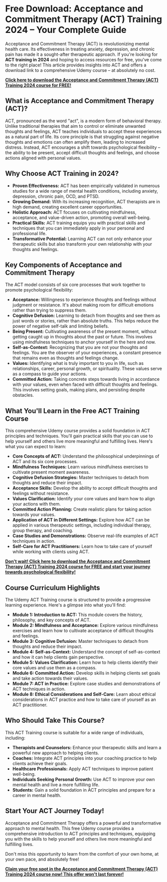 # Free Download: Acceptance and Commitment Therapy (ACT) Training 2024 – Your Complete Guide

Acceptance and Commitment Therapy (ACT) is revolutionizing mental health care. Its effectiveness in treating anxiety, depression, and chronic pain has made it a sought-after therapeutic approach. If you're looking for **ACT training in 2024** and hoping to access resources for free, you've come to the right place! This article provides insights into ACT and offers a download link to a comprehensive Udemy course – at absolutely no cost.

[**Click here to download the Acceptance and Commitment Therapy (ACT) Training 2024 course for FREE!**](https://udemywork.com/acceptance-and-commitment-therapy-training-2024)

## What is Acceptance and Commitment Therapy (ACT)?

ACT, pronounced as the word "act", is a modern form of behavioral therapy. Unlike traditional therapies that aim to control or eliminate unwanted thoughts and feelings, ACT teaches individuals to accept these experiences as a natural part of life. Its core principle is that struggling against negative thoughts and emotions can often amplify them, leading to increased distress. Instead, ACT encourages a shift towards psychological flexibility – the ability to be present, accept difficult thoughts and feelings, and choose actions aligned with personal values.

## Why Choose ACT Training in 2024?

*   **Proven Effectiveness:** ACT has been empirically validated in numerous studies for a wide range of mental health conditions, including anxiety, depression, chronic pain, OCD, and PTSD.
*   **Growing Demand:** With its increasing recognition, ACT therapists are in high demand, creating excellent career opportunities.
*   **Holistic Approach:** ACT focuses on cultivating mindfulness, acceptance, and value-driven action, promoting overall well-being.
*   **Practical Skills:** ACT training equips you with practical skills and techniques that you can immediately apply in your personal and professional life.
*   **Transformative Potential:** Learning ACT can not only enhance your therapeutic skills but also transform your own relationship with your thoughts and feelings.

## Key Components of Acceptance and Commitment Therapy

The ACT model consists of six core processes that work together to promote psychological flexibility:

*   **Acceptance:** Willingness to experience thoughts and feelings without judgment or resistance. It's about making room for difficult emotions rather than trying to suppress them.
*   **Cognitive Defusion:** Learning to detach from thoughts and see them as just words or stories, rather than absolute truths. This helps reduce the power of negative self-talk and limiting beliefs.
*   **Being Present:** Cultivating awareness of the present moment, without getting caught up in thoughts about the past or future. This involves using mindfulness techniques to anchor yourself in the here and now.
*   **Self-as-Context:** Recognizing that you are not your thoughts and feelings. You are the observer of your experiences, a constant presence that remains even as thoughts and feelings change.
*   **Values:** Identifying what is truly important to you in life, such as relationships, career, personal growth, or spirituality. These values serve as a compass to guide your actions.
*   **Committed Action:** Taking concrete steps towards living in accordance with your values, even when faced with difficult thoughts and feelings. This involves setting goals, making plans, and persisting despite obstacles.

## What You'll Learn in the Free ACT Training Course

This comprehensive Udemy course provides a solid foundation in ACT principles and techniques. You'll gain practical skills that you can use to help yourself and others live more meaningful and fulfilling lives. Here's what you can expect to learn:

*   **Core Concepts of ACT:** Understand the philosophical underpinnings of ACT and its six core processes.
*   **Mindfulness Techniques:** Learn various mindfulness exercises to cultivate present moment awareness.
*   **Cognitive Defusion Strategies:** Master techniques to detach from thoughts and reduce their impact.
*   **Acceptance Skills:** Develop the ability to accept difficult thoughts and feelings without resistance.
*   **Values Clarification:** Identify your core values and learn how to align your actions with them.
*   **Committed Action Planning:** Create realistic plans for taking action towards your values.
*   **Application of ACT in Different Settings:** Explore how ACT can be applied in various therapeutic settings, including individual therapy, group therapy, and coaching.
*   **Case Studies and Demonstrations:** Observe real-life examples of ACT techniques in action.
*   **Self-Care for ACT Practitioners:** Learn how to take care of yourself while working with clients using ACT.

[**Don't wait! Click here to download the Acceptance and Commitment Therapy (ACT) Training 2024 course for FREE and start your journey towards psychological flexibility!**](https://udemywork.com/acceptance-and-commitment-therapy-training-2024)

## Course Curriculum Highlights

The Udemy ACT Training course is structured to provide a progressive learning experience. Here's a glimpse into what you'll find:

*   **Module 1: Introduction to ACT:** This module covers the history, philosophy, and key concepts of ACT.
*   **Module 2: Mindfulness and Acceptance:** Explore various mindfulness exercises and learn how to cultivate acceptance of difficult thoughts and feelings.
*   **Module 3: Cognitive Defusion:** Master techniques to detach from thoughts and reduce their impact.
*   **Module 4: Self-as-Context:** Understand the concept of self-as-context and how it can help clients gain perspective.
*   **Module 5: Values Clarification:** Learn how to help clients identify their core values and use them as a compass.
*   **Module 6: Committed Action:** Develop skills in helping clients set goals and take action towards their values.
*   **Module 7: ACT in Practice:** Explore case studies and demonstrations of ACT techniques in action.
*   **Module 8: Ethical Considerations and Self-Care:** Learn about ethical considerations in ACT practice and how to take care of yourself as an ACT practitioner.

## Who Should Take This Course?

This ACT Training course is suitable for a wide range of individuals, including:

*   **Therapists and Counselors:** Enhance your therapeutic skills and learn a powerful new approach to helping clients.
*   **Coaches:** Integrate ACT principles into your coaching practice to help clients achieve their goals.
*   **Healthcare Professionals:** Apply ACT techniques to improve patient well-being.
*   **Individuals Seeking Personal Growth:** Use ACT to improve your own mental health and live a more fulfilling life.
*   **Students:** Gain a solid foundation in ACT principles and prepare for a career in mental health.

## Start Your ACT Journey Today!

Acceptance and Commitment Therapy offers a powerful and transformative approach to mental health. This free Udemy course provides a comprehensive introduction to ACT principles and techniques, equipping you with the skills to help yourself and others live more meaningful and fulfilling lives.

Don't miss this opportunity to learn from the comfort of your own home, at your own pace, and absolutely free!

[**Claim your free spot in the Acceptance and Commitment Therapy (ACT) Training 2024 course now! This offer won't last forever!**](https://udemywork.com/acceptance-and-commitment-therapy-training-2024)
